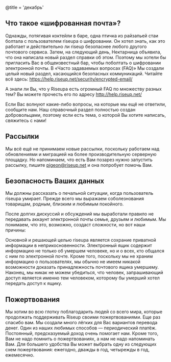 @title = 'декабрь'

## Что такое «шифрованная почта»?

Однажды, потягивая коктейли в баре, одна птичка из райзапьей стаи болтала с пользователем riseupa о шифровании. Он хотел знать, как это работает и действительно ли riseup безопаснее любого другого почтового сервиса.
Затем, на следующий день, Нектарница объявила, что она написала новый раздел справки об этом. Поэтому мы хотели бы пригласить Вас в общеизвестный бар, чтобы поболтать о шифровании электронной почты. В «Часто задаваемых вопросах (FAQ)» Мы создали целый новый раздел, касающийся безопасных коммуникаций. Читайте всё здесь:
https://help.riseup.net/security/encrypted-email/

А знали ли Вы, что у Riseupa есть огромный FAQ по множеству разных тем? Вы можете прочесть его по адресу http://help.riseup.net/

Если Вас волнуют какие-либо вопросы, на которые мы ещё не ответили, сообщите нам. Наш справочный раздел полностью создан добровольцами, поэтому если есть тема, о которой Вы хотите написать, свяжитесь с нами!

## Рассылки

Мы всё ещё не принимаем новые рассылки, поскольку работаем над обновлениями и миграцией на более производительную серверную площадку. Но напоминаем, что есть Вам позарез нужно запустить рассылку, пишите pigeon@riseup.net и она попробует помочь Вам.


## Безопасность Ваших данных

Мы должны рассказать о печальной ситуации, когда пользователь riseupa умирает. Прежде всего мы выражаем соболезнования товарищам, родным, близким и любимым покойного.

После долгих дискуссий и обсуждений мы выработали правило не передавать аккаунт электронной почты семье, друзьям и любимым. Мы понимаем, что это, возможно, создаст сложности, но вот наши причины:

Основной и решающей целью riseupa является сохрание приватной информации в неприкосновенности. Электронный ящик содержит информацию не только об умершем человеке, но и о всех, кто общался с ним по электронной почте. Кроме того, поскольку мы не храним информацию о пользователях, мы обычно не имеем никакой возможности доказать принадлежность почтового ящика умершему. Наконец, мы никак не можем убедиться, что человек, запрашивающий доступ является именно тем человеком, которому бы умерший хотел передать доступ к ящику.


## Пожертвования

Мы хотим во всю глотку поблагодарить людей со всего мира, которые продолжать поддерживать Riseup своими пожертвованиями. Еще раз спасибо вам. Мы создали много лёгких для Вас вариантов перевода денег. Один из наших любимых способов — периодический платёж. Постоянный, предсказуемый доход очень помогает нам. Кроме того, Вам не надо помнить о пожертвованиях, а нам не надо напоминать Вам. Для большего удобства Вы может выбрать одну из следующих схем пожертвования: ежегодно, дважды в год, четырежды в год, ежемесячно.
